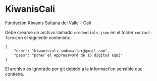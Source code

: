 # KiwanisCali
Fundación Kiwanis Sultana del Valle - Cali

Debe crearse un archivo llamado `credentials.json` en el folder `contact-form` con el siguiente contenido:

```
{
    "user": "kiwaniscali.nodemailer@gmail.com",
    "pass": "poner el AppPassword de 16 dígitos aquí"
}
```

El archivo es ignorado por git debido a la informaci'on sensible que contiene.
